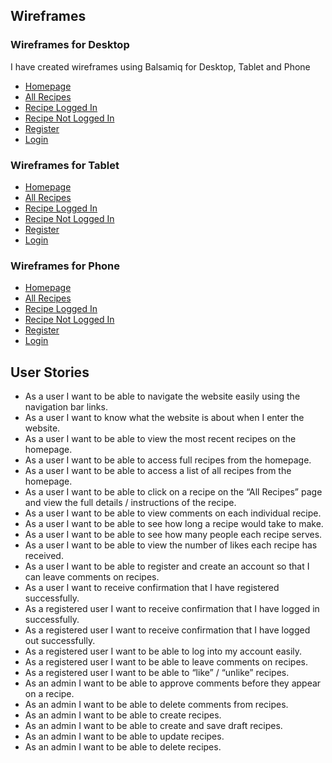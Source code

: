 ## Wireframes

### Wireframes for Desktop

I have created wireframes using Balsamiq for Desktop, Tablet and Phone

 - [Homepage](readme-images/wireframes/desktop/homepage-desktop.png)
 - [All Recipes](readme-images/wireframes/desktop/all-recipes-desktop.png)
 - [Recipe Logged In](readme-images/wireframes/desktop/recipe-logged-in-desktop.png)
 - [Recipe Not Logged In](readme-images/wireframes/desktop/recipe-not-logged-in-desktop.png)
 - [Register](readme-images/wireframes/desktop/register-desktop.png)
 - [Login](readme-images/wireframes/desktop/login-desktop.png)

### Wireframes for Tablet
 - [Homepage](readme-images/wireframes/tablet/homepage-tablet.png)
 - [All Recipes](readme-images/wireframes/tablet/all-recipes-tablet.png)
 - [Recipe Logged In](readme-images/wireframes/tablet/recipe-logged-in-tablet.png)
 - [Recipe Not Logged In](readme-images/wireframes/tablet/recipe-not-logged-in-tablet.png)
 - [Register](readme-images/wireframes/tablet/register-tablet.png)
 - [Login](readme-images/wireframes/tablet/login-tablet.png)

### Wireframes for Phone
- [Homepage](readme-images/wireframes/phone/homepage-phone.png)
 - [All Recipes](readme-images/wireframes/phone/all-recipes-phone.png)
 - [Recipe Logged In](readme-images/wireframes/phone/recipe-logged-in-phone.png)
 - [Recipe Not Logged In](readme-images/wireframes/phone/recipe-not-logged-in-phone.png)
 - [Register](readme-images/wireframes/phone/register-phone.png)
 - [Login](readme-images/wireframes/phone/login-phone.png)

 ## User Stories

- As a user I want to be able to navigate the website easily using the navigation bar links.
- As a user I want to know what the website is about when I enter the website.
- As a user I want to be able to view the most recent recipes on the homepage.
- As a user I want to be able to access full recipes from the homepage.
- As a user I want to be able to access a list of all recipes from the homepage.
- As a user I want to be able to click on a recipe on the “All Recipes” page and view the full details / instructions of the recipe.
- As a user I want to be able to view comments on each individual recipe.
- As a user I want to be able to see how long a recipe would take to make.
- As a user I want to be able to see how many people each recipe serves.
- As a user I want to be able to view the number of likes each recipe has received.
- As a user I want to be able to register and create an account so that I can leave comments on recipes.
- As a user I want to receive confirmation that I have registered successfully.
- As a registered user I want to receive confirmation that I have logged in successfully.
- As a registered user I want to receive confirmation that I have logged out successfully.
- As a registered user I want to be able to log into my account easily.
- As a registered user I want to be able to leave comments on recipes.
- As a registered user I want to be able to “like” / “unlike” recipes.
- As an admin I want to be able to approve comments before they appear on a recipe.
- As an admin I want to be able to delete comments from recipes.
- As an admin I want to be able to create recipes.
- As an admin I want to be able to create and save draft recipes.
- As an admin I want to be able to update recipes.
- As an admin I want to be able to delete recipes.
